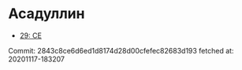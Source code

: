 # Асадуллин
- [29: CE](29.md)

Commit: 2843c8ce6d6ed1d8174d28d00cfefec82683d193
 fetched at: 20201117-183207
